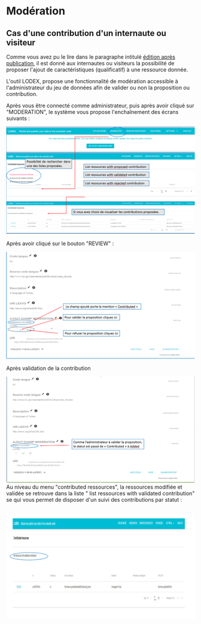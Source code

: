 # Modération

## Cas d'une contribution d'un internaute ou visiteur

Comme vous avez pu le lire dans le paragraphe intitulé [édition après publication](/EditionAprèsPublication/README.md), il est donné aux internautes ou visiteurs la possibilité de proposer l'ajout de caractéristiques \(qualificatif\) à une ressource donnée.

L'outil LODEX, propose une fonctionnalité de modération accessible à l'administrateur du jeu de données afin de valider ou non  la proposition ou contribution.

Après vous être connecté comme administrateur, puis après avoir cliqué sur "MODERATION", le système vous propose l'enchaînement des écrans suivants :

![](/assets/moderation1.png)

Après avoir cliqué sur le bouton "REVIEW" :

![](/assets/moderation2.png)

Après validation de la contribution

![](/assets/moderation3.png)Au niveau  du menu "contributed  ressources", la ressources modifiée et validée se retrouve dans la liste " list ressources with validated contribution" se qui vous permet de disposer d'un suivi des contributions par statut :

## ![](/assets/moderation4.png)



